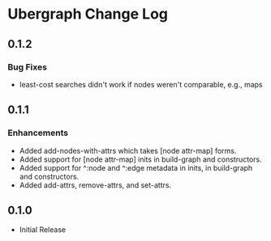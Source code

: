 # Ubergraph Change Log

## 0.1.2

### Bug Fixes

* least-cost searches didn't work if nodes weren't comparable, e.g., maps

## 0.1.1

### Enhancements

* Added add-nodes-with-attrs which takes [node attr-map] forms.
* Added support for [node attr-map] inits in build-graph and constructors.
* Added support for ^:node and ^:edge metadata in inits, in build-graph and constructors.
* Added add-attrs, remove-attrs, and set-attrs.

## 0.1.0 

* Initial Release

